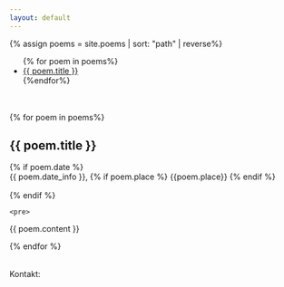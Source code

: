 ```yaml
---
layout: default
---
```


{% assign poems = site.poems | sort: "path" | reverse%}

<ul class="posts" style="margin-bottom: 3rem;">
  {% for poem in poems%}
  <li>
    <a href="#{{poem.title | slugify}}"> {{ poem.title }} </a>
  </li>
  {%endfor%}
</ul>



<div class="posts">
  {% for poem in poems%}
  <a name="{{poem.title | slugify}}"></a>
  <p class="post">
    <h2 class="post-title"> {{ poem.title }} </h2>
    {% if poem.date %}
    <div class="post-date" style="margin-bottom: 1rem;">{{ poem.date_info }},
    {% if poem.place %} {{poem.place}} {% endif %}
    </div>
    {% endif %}

    <pre>
{{ poem.content }}
    </pre>
    </p>
  {% endfor %}
</div>

<footer style="margin-top:2rem;">
  Kontakt: <script language="JavaScript">
  var username = "tomas.kozelek";
  var hostname = "gmail.com";
  var full_email = username + "@" + hostname ;
  document.write(full_email);
  </script>
</footer>
